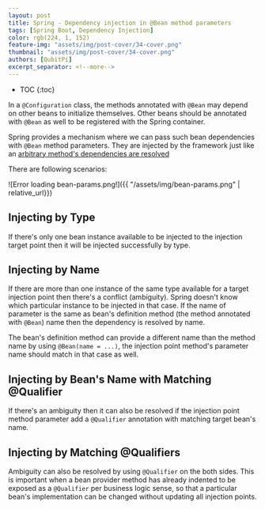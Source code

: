 ```yaml
---
layout: post
title: Spring - Dependency injection in @Bean method parameters
tags: [Spring Boot, Dependency Injection]
color: rgb(224, 1, 152)
feature-img: "assets/img/post-cover/34-cover.png"
thumbnail: "assets/img/post-cover/34-cover.png"
authors: [QubitPi]
excerpt_separator: <!--more-->
---
```


<!--more-->

* TOC
{:toc}

In a `@Configuration` class, the methods annotated with `@Bean` may depend on other beans to initialize themselves.
Other beans should be annotated with `@Bean` as well to be registered with the Spring container.

Spring provides a mechanism where we can pass such bean dependencies with `@Bean` method parameters. They are injected
by the framework just like an
[arbitrary method's dependencies are resolved](https://www.logicbig.com/tutorials/spring-framework/spring-core/using-autowired-annotation-on-arbitrary-methods.html)

There are following scenarios:

![Error loading bean-params.png!]({{ "/assets/img/bean-params.png" | relative_url}})

## Injecting by Type

If there's only one bean instance available to be injected to the injection target point then it will be injected
successfully by type.

## Injecting by Name

If there are more than one instance of the same type available for a target injection point then there's a conflict
(ambiguity). Spring doesn't know which particular instance to be injected in that case. If the name of parameter is the
same as bean's definition method (the method annotated with `@Bean`) name then the dependency is resolved by name.

The bean's definition method can provide a different name than the method name by using `@Bean(name = ...)`, the
injection point method's parameter name should match in that case as well.

## Injecting by Bean's Name with Matching @Qualifier

If there's an ambiguity then it can also be resolved if the injection point method parameter add a `@Qualifier`
annotation with matching target bean's name.

## Injecting by Matching @Qualifiers

Ambiguity can also be resolved by using `@Qualifier` on the both sides. This is important when a bean provider method
has already indented to be exposed as a `@Qualifier` per business logic sense, so that a particular bean's
implementation can be changed without updating all injection points.
